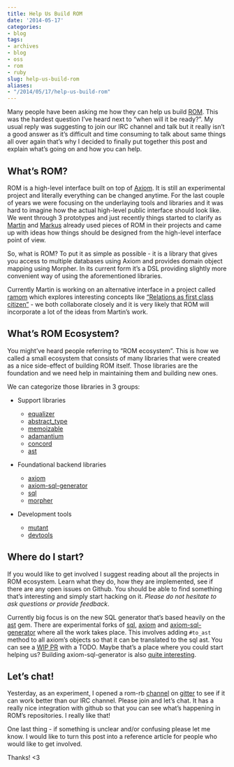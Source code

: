 ```yaml
---
title: Help Us Build ROM
date: '2014-05-17'
categories:
- blog
tags:
- archives
- blog
- oss
- rom
- ruby
slug: help-us-build-rom
aliases:
- "/2014/05/17/help-us-build-rom"
---
```


Many people have been asking me how they can help us build [ROM](https://github.com/rom-rb/rom). This was the hardest question I’ve heard next to “when will it be ready?”. My usual reply was suggesting to join our IRC channel and talk but it really isn’t a good answer as it’s difficult and time consuming to talk about same things all over again that’s why I decided to finally put together this post and explain what’s going on and how you can help.

## What’s ROM?

ROM is a high-level interface built on top of [Axiom](https://github.com/rom-rb/axiom). It is still an experimental project and literally everything can be changed anytime. For the last couple of years we were focusing on the underlaying tools and libraries and it was hard to imagine how the actual high-level public interface should look like. We went through 3 prototypes and just recently things started to clarify as [Martin](https://github.com/snusnu) and [Markus](https://github.com/mbj) already used pieces of ROM in their projects and came up with ideas how things should be designed from the high-level interface point of view.

So, what is ROM? To put it as simple as possible - it is a library that gives you access to multiple databases using Axiom and provides domain object mapping using Morpher. In its current form it’s a DSL providing slightly more convenient way of using the aforementioned libraries.

Currently Martin is working on an alternative interface in a project called [ramom](https://github.com/snusnu/ramom) which explores interesting concepts like [“Relations as first class citizen”](http://www.try-alf.org/blog/2013-10-21-relations-as-first-class-citizen) - we both collaborate closely and it is very likely that ROM will incorporate a lot of the ideas from Martin’s work.

## What’s ROM Ecosystem?

You might’ve heard people referring to “ROM ecosystem”. This is how we called a small ecosystem that consists of many libraries that were created as a nice side-effect of building ROM itself. Those libraries are the foundation and we need help in maintaining them and building new ones.

We can categorize those libraries in 3 groups:

- Support libraries
    
    - [equalizer](https://github.com/dkubb/equalizer)
    - [abstract\_type](https://github.com/dkubb/abstract_type)
    - [memoizable](https://github.com/dkubb/memoizable)
    - [adamantium](https://github.com/dkubb/adamantium)
    - [concord](https://github.com/mbj/concord)
    - [ast](https://github.com/whitequark/ast)
- Foundational backend libraries
    
    - [axiom](https://github.com/rom-rb/axiom)
    - [axiom-sql-generator](https://github.com/rom-rb/axiom-sql-generator)
    - [sql](https://github.com/rom-rb/sql)
    - [morpher](https://github.com/mbj/morpher)
- Development tools
    
    - [mutant](https://github.com/mbj/mutant)
    - [devtools](https://github.com/rom-rb/devtools)

## Where do I start?

If you would like to get involved I suggest reading about all the projects in ROM ecosystem. Learn what they do, how they are implemented, see if there are any open issues on Github. You should be able to find something that’s interesting and simply start hacking on it. _Please do not hesitate to ask questions or provide feedback_.

Currently big focus is on the new SQL generator that’s based heavily on the [ast](https://github.com/whitequark/ast) gem. There are experimental forks of [sql](https://github.com/rom-rb/sql), [axiom](https://github.com/rom-rb/axiom) and [axiom-sql-generator](https://github.com/rom-rb/axiom-sql-generator) where all the work takes place. This involves adding `#to_ast` method to all axiom’s objects so that it can be translated to the sql ast. You can see a [WIP PR](https://github.com/rom-rb/axiom/pull/1) with a TODO. Maybe that’s a place where you could start helping us? Building axiom-sql-generator is also [quite interesting](https://github.com/rom-rb/axiom-sql-generator/commit/a899d80ac991e2038be6561f09c4db19c5f77295).

## Let’s chat!

Yesterday, as an experiment, I opened a rom-rb [channel](https://gitter.im/rom-rb/chat) on [gitter](https://gitter.im) to see if it can work better than our IRC channel. Please join and let’s chat. It has a really nice integration with github so that you can see what’s happening in ROM’s repositories. I really like that!

One last thing - if something is unclear and/or confusing please let me know. I would like to turn this post into a reference article for people who would like to get involved.

Thanks! <3
